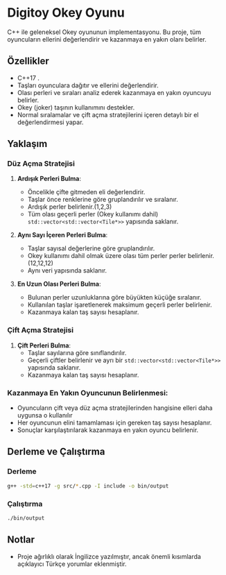 # Digitoy Okey Oyunu

C++ ile geleneksel Okey oyununun implementasyonu. Bu proje, tüm oyuncuların ellerini değerlendirir ve kazanmaya en yakın olanı belirler.

## Özellikler
- C++17 .
- Taşları oyunculara dağıtır ve ellerini değerlendirir.
- Olası perleri ve sıraları analiz ederek kazanmaya en yakın oyuncuyu belirler.
- Okey (joker) taşının kullanımını destekler.
- Normal sıralamalar ve çift açma stratejilerini içeren detaylı bir el değerlendirmesi yapar.

## Yaklaşım
### Düz Açma Stratejisi
1. **Ardışık Perleri Bulma**: 
   - Öncelikle çifte gitmeden eli değerlendirir.
   - Taşlar önce renklerine göre gruplandırılır ve sıralanır.
   - Ardışık perler belirlenir.(1,2,3)
   - Tüm olası geçerli perler (Okey kullanımı dahil) `std::vector<std::vector<Tile*>>` yapısında saklanır.
   
2. **Aynı Sayı İçeren Perleri Bulma**:
   - Taşlar sayısal değerlerine göre gruplandırılır.
   - Okey kullanımı dahil olmak üzere olası tüm perler perler belirlenir.(12,12,12)
   - Aynı veri yapısında saklanır.
   
3. **En Uzun Olası Perleri Bulma**:
   - Bulunan perler uzunluklarına göre büyükten küçüğe sıralanır.
   - Kullanılan taşlar işaretlenerek maksimum geçerli perler belirlenir.
   - Kazanmaya kalan taş sayısı hesaplanır.

### Çift Açma Stratejisi
1. **Çift Perleri Bulma**:
   - Taşlar sayılarına göre sınıflandırılır.
   - Geçerli çiftler belirlenir ve ayrı bir `std::vector<std::vector<Tile*>>` yapısında saklanır.
   - Kazanmaya kalan taş sayısı hesaplanır.

 ### Kazanmaya En Yakın Oyuncunun Belirlenmesi:
   - Oyuncuların çift veya düz açma stratejilerinden hangisine elleri daha uygunsa o kullanılır
   - Her oyuncunun elini tamamlaması için gereken taş sayısı hesaplanır.
   - Sonuçlar karşılaştırılarak kazanmaya en yakın oyuncu belirlenir.

## Derleme ve Çalıştırma
### Derleme
```sh
g++ -std=c++17 -g src/*.cpp -I include -o bin/output
```

### Çalıştırma
```sh
./bin/output
```

## Notlar
- Proje ağırlıklı olarak İngilizce yazılmıştır, ancak önemli kısımlarda açıklayıcı Türkçe yorumlar eklenmiştir.


